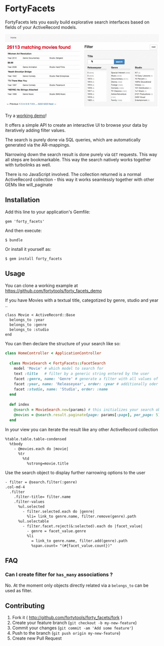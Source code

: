 # FortyFacets

FortyFacets lets you easily build explorative search interfaces based on fields of your ActiveRecord models.

![demo](demo.gif)

Try a [working demo](http://forty-facets-demo.herokuapp.com/ "Testinstallation on heroku")!

It offers a simple API to create an interactive UI to browse your data by iteratively adding
filter values.

The search is purely done via SQL queries, which are automatically generated via the AR-mappings.

Narrowing down the search result is done purely via `GET` requests. This way all steps are bookmarkable. This way the search natively works together with turbolinks as well.

There is no JavaScript involved. The collection returned is a normal ActiveRecord collection - this way it works seamlessly together with other GEMs like will_paginate

## Installation

Add this line to your application's Gemfile:

    gem 'forty_facets'

And then execute:

    $ bundle

Or install it yourself as:

    $ gem install forty_facets

## Usage

You can clone a working example at https://github.com/fortytools/forty_facets_demo

If you have Movies with a textual title, categotized by genre, studio and year ..

    class Movie < ActiveRecord::Base
      belongs_to :year
      belongs_to :genre
      belongs_to :studio
    end

You can then declare the structure of your search like so:

```ruby
class HomeController < ApplicationController

  class MovieSearch < FortyFacets::FacetSearch
    model 'Movie' # which model to search for
    text :title   # filter by a generic string entered by the user
    facet :genre, name: 'Genre' # generate a filter with all values of 'genre' occuring in the result
    facet :year, name: 'Releaseyear', order: :year # additionally oder values in the year field
    facet :studio, name: 'Studio', order: :name
  end

  def index
    @search = MovieSearch.new(params) # this initializes your search object from the request params
    @movies = @search.result.paginate(page: params[:page], per_page: 5) # optionally paginate through your results
  end
```

In your view you can iterate the result like any other ActiveRecord collection

```haml
%table.table.table-condensed
  %tbody
    - @movies.each do |movie|
      %tr
        %td
          %strong=movie.title
```

Use the search object to display further narrowing options to the user

```haml
- filter = @search.filter(:genre)
.col-md-4
  .filter
    .filter-title= filter.name
    .filter-values
      %ul.selected
        - filter.selected.each do |genre|
          %li= link_to genre.name, filter.remove(genre).path
      %ul.selectable
        - filter.facet.reject(&:selected).each do |facet_value|
          - genre = facet_value.genre
          %li
            = link_to genre.name, filter.add(genre).path
            %span.count= "(#{facet_value.count})"
```

## FAQ

### Can I create filter for `has_many` associations ?

No. At the moment only objects directly related via a `belongs_to` can be used as filter.

## Contributing

1. Fork it ( http://github.com/fortytools/forty_facets/fork )
2. Create your feature branch (`git checkout -b my-new-feature`)
3. Commit your changes (`git commit -am 'Add some feature'`)
4. Push to the branch (`git push origin my-new-feature`)
5. Create new Pull Request
